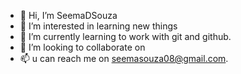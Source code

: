 - 👋 Hi, I’m SeemaDSouza
- 👀 I’m interested in learning new things
- 🌱 I’m currently learning to work with git and github.
- 💞️ I’m looking to collaborate on 
- 📫 u can reach me on seemasouza08@gmail.com.

<!---
SeemaDSouza827/SeemaDSouza827 is a ✨ special ✨ repository because its `README.md` (this file) appears on your GitHub profile.
You can click the Preview link to take a look at your changes.
--->
